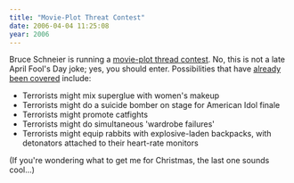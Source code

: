 ```yaml
---
title: "Movie-Plot Threat Contest"
date: 2006-04-04 11:25:08
year: 2006
---
```

<p>Bruce Schneier is running a <a href="http://www.schneier.com/blog/archives/2006/04/announcing_movi.html">movie-plot thread contest</a>.  No, this is not a late April Fool's Day joke; yes, you should enter.  Possibilities that have <a href="http://cockeyed.com/citizen/terror/plans/terrorwatch.html">already been covered</a> include:</p>

<ul>
<li>Terrorists might mix superglue with women's makeup</li>
<li>Terrorists might do a suicide bomber on stage for American Idol finale</li>
<li>Terrorists might promote catfights</li>
<li>Terrorists might do simultaneous 'wardrobe failures'</li>
<li>Terrorists might equip rabbits with explosive-laden backpacks, with detonators attached to their heart-rate monitors</li>
</ul>

<p>(If you're wondering what to get me for Christmas, the last one sounds cool...)</p>
